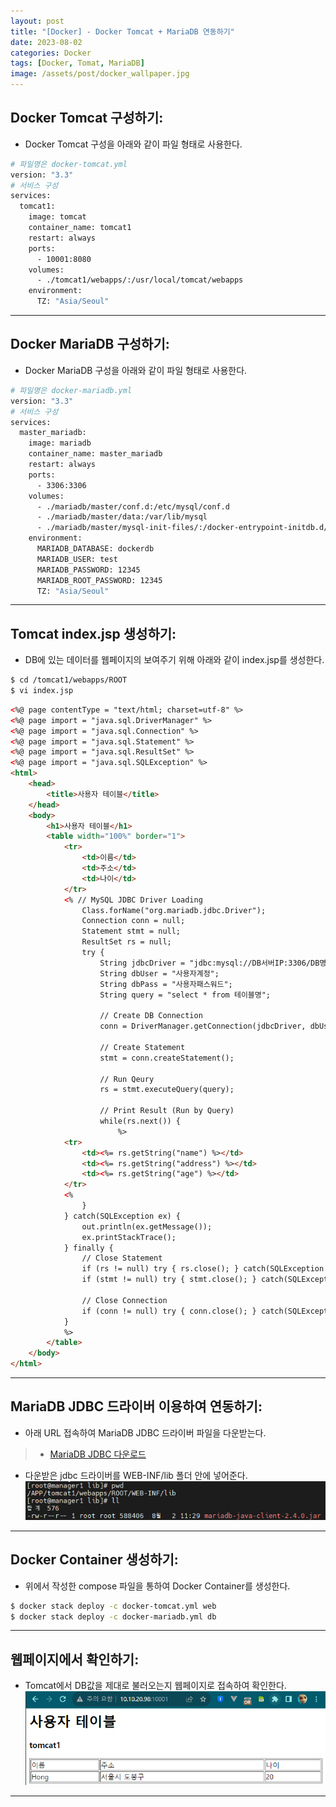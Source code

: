 ```yaml
---
layout: post
title: "[Docker] - Docker Tomcat + MariaDB 연동하기"
date: 2023-08-02
categories: Docker
tags: [Docker, Tomat, MariaDB]
image: /assets/post/docker_wallpaper.jpg
---
```


## Docker Tomcat 구성하기:
- Docker Tomcat 구성을 아래와 같이 파일 형태로 사용한다.
```bash
# 파일명은 docker-tomcat.yml
version: "3.3"
# 서비스 구성
services:
  tomcat1:
    image: tomcat
    container_name: tomcat1
    restart: always
    ports:
      - 10001:8080
    volumes:
      - ./tomcat1/webapps/:/usr/local/tomcat/webapps
    environment:
      TZ: "Asia/Seoul"
```

* * *

## Docker MariaDB 구성하기:
- Docker MariaDB 구성을 아래와 같이 파일 형태로 사용한다.
```bash
# 파일명은 docker-mariadb.yml
version: "3.3"
# 서비스 구성
services:
  master_mariadb:
    image: mariadb
    container_name: master_mariadb
    restart: always
    ports:
      - 3306:3306
    volumes:
      - ./mariadb/master/conf.d:/etc/mysql/conf.d
      - ./mariadb/master/data:/var/lib/mysql
      - ./mariadb/master/mysql-init-files/:/docker-entrypoint-initdb.d/
    environment:
      MARIADB_DATABASE: dockerdb
      MARIADB_USER: test
      MARIADB_PASSWORD: 12345
      MARIADB_ROOT_PASSWORD: 12345
      TZ: "Asia/Seoul"
```

* * *

## Tomcat index.jsp 생성하기:
- DB에 있는 데이터를 웹페이지의 보여주기 위해 아래와 같이 index.jsp를 생성한다.
```bash
$ cd /tomcat1/webapps/ROOT
$ vi index.jsp
```

```html
<%@ page contentType = "text/html; charset=utf-8" %>
<%@ page import = "java.sql.DriverManager" %>
<%@ page import = "java.sql.Connection" %>
<%@ page import = "java.sql.Statement" %>
<%@ page import = "java.sql.ResultSet" %>
<%@ page import = "java.sql.SQLException" %>
<html>
    <head>
        <title>사용자 테이블</title>
    </head>
    <body>
        <h1>사용자 테이블</h1>
        <table width="100%" border="1">
            <tr>
                <td>이름</td>
                <td>주소</td>
                <td>나이</td>
            </tr>
            <% // MySQL JDBC Driver Loading
                Class.forName("org.mariadb.jdbc.Driver");
                Connection conn = null;
                Statement stmt = null;
                ResultSet rs = null;
                try {
                    String jdbcDriver = "jdbc:mysql://DB서버IP:3306/DB명";
                    String dbUser = "사용자계정";
                    String dbPass = "사용자패스워드";
                    String query = "select * from 테이블명";

                    // Create DB Connection
                    conn = DriverManager.getConnection(jdbcDriver, dbUser, dbPass);

                    // Create Statement
                    stmt = conn.createStatement();

                    // Run Qeury
                    rs = stmt.executeQuery(query);

                    // Print Result (Run by Query)
                    while(rs.next()) {
                        %>
            <tr>
                <td><%= rs.getString("name") %></td>
                <td><%= rs.getString("address") %></td>
                <td><%= rs.getString("age") %></td>
            </tr>
            <%
                }
            } catch(SQLException ex) {
                out.println(ex.getMessage());
                ex.printStackTrace();
            } finally {
                // Close Statement
                if (rs != null) try { rs.close(); } catch(SQLException ex) {}
                if (stmt != null) try { stmt.close(); } catch(SQLException ex) {}

                // Close Connection
                if (conn != null) try { conn.close(); } catch(SQLException ex) {}
            }
            %>
        </table>
    </body>
</html>
```

* * *

## MariaDB JDBC 드라이버 이용하여 연동하기:
- 아래 URL 접속하여 MariaDB JDBC 드라이버 파일을 다운받는다. 
> * [MariaDB JDBC 다운로드](https://downloads.mariadb.com/Connectors/java/ "MariaDB JDBC 다운로드")

- 다운받은 jdbc 드라이버를 WEB-INF/lib 폴더 안에 넣어준다.
[![docker tomcat jdbc 파일 위치](/assets/images/docker/docker%20tomcat%20jdbc%20파일%20위치.PNG)](/assets/images/docker/docker%20tomcat%20jdbc%20파일%20위치.PNG)

* * *

## Docker Container 생성하기:
- 위에서 작성한 compose 파일을 통하여 Docker Container를 생성한다.
```bash
$ docker stack deploy -c docker-tomcat.yml web
$ docker stack deploy -c docker-mariadb.yml db
```

* * *

## 웹페이지에서 확인하기:
- Tomcat에서 DB값을 제대로 불러오는지 웹페이지로 접속하여 확인한다.
[![docker tomcat, mariadb 연동 성공 화면](/assets/images/docker/docker%20tomcat,%20mariadb%20연동%20성공%20화면.PNG)](/assets/images/docker/docker%20tomcat,%20mariadb%20연동%20성공%20화면.PNG)

* * *